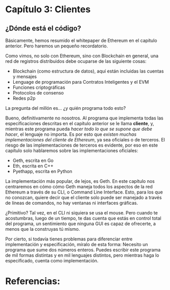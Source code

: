 # Capítulo 3: Clientes

## ¿Dónde está el código?

Básicamente, hemos resumido el whitepaper de Ethereum en el capítulo anterior. Pero haremos un pequeño recordatorio.

Como vimos, no solo con Ethereum, sino con Blockchain en general, una red de registros distribuidos debe ocuparse de las siguiente cosas:

* Blockchain (como estructura de datos), aquí están incluidas las cuentas y mensajes
* Lenguage de programación para Contratos Inteligentes y el EVM
* Funciones criptográficas
* Protocolos de consenso
* Redes p2p

La pregunta del millón es... ¿y quién programa todo esto?

Bueno, definitivamente no nosotros. Al programa que implementa todas las especificaciones descritas en el capítulo anterior se le llama __cliente__, y, mientras este programa pueda _hacer todo lo que se supone que debe hacer_, el lenguaje no importa. Es por esto que _existen muchas implementaciones del cliente de Ethereum_, ya sea oficiales o de terceros. El riesgo de las implementaciones de terceros es evidente, por eso en este capítulo solo hablaremos sobre las implementaciones oficiales:

* Geth, escrita en Go
* Eth, escrita en C++
* Pyethapp, escrita en Python

La implementación más popular, de lejos, es Geth. En este capítulo nos centraremos en cómo cómo Geth maneja todos los aspectos de la red Ethereum a través de su CLI, o Command Line Interface. Esto, para los que no conozcan, quiere decir que el cliente solo puede ser manejado a través de líneas de comandos, no hay ventanas ni interfaces gráficas.

¿Primitivo? Tal vez, en el CLI ni siquiera se usa el mouse. Pero cuando te acostumbras, luego de un tiempo, te das cuenta que estás en control total del programa, un sentimiento que ninguna GUI es capaz de ofrecerte, a menos que la construyas tú mismo.

Por cierto, si todavía tienes problemas para diferenciar entre implementación y especificación, míralo de esta forma: Necesito un programa que sume dos números enteros. Puedes escribir este programa de mil formas distintas y en mil lenguajes distintos, pero mientras haga lo especificado, cuenta como implementación.

# Referencias:

